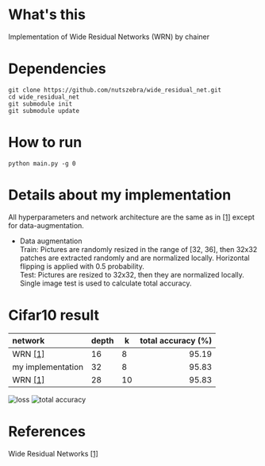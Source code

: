 # What's this
Implementation of Wide Residual Networks (WRN) by chainer  

# Dependencies

    git clone https://github.com/nutszebra/wide_residual_net.git
    cd wide_residual_net
    git submodule init
    git submodule update

# How to run
    python main.py -g 0

# Details about my implementation
All hyperparameters and network architecture are the same as in [[1]][Paper] except for data-augmentation.  
* Data augmentation  
Train: Pictures are randomly resized in the range of [32, 36], then 32x32 patches are extracted randomly and are normalized locally. Horizontal flipping is applied with 0.5 probability.  
Test: Pictures are resized to 32x32, then they are normalized locally. Single image test is used to calculate total accuracy.  

# Cifar10 result
| network           | depth | k  | total accuracy (%) |
|:------------------|-------|----|-------------------:|
| WRN [[1]][Paper]  | 16    | 8  | 95.19              |
| my implementation | 32    | 8  | 95.83              |
| WRN [[1]][Paper]  | 28    | 10 | 95.83              |

<img src="https://github.com/nutszebra/wide_residual_net/blob/master/loss.jpg" alt="loss" title="loss">
<img src="https://github.com/nutszebra/wide_residual_net/blob/master/accuracy.jpg" alt="total accuracy" title="total accuracy">

# References
Wide Residual Networks [[1]][Paper]

[paper]: https://arxiv.org/abs/1605.07146 "Paper"
